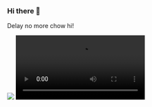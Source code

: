 ### Hi there 👋

Delay no more chow hi!


![](https://liwenjunpictures.oss-cn-shenzhen.aliyuncs.com/202410041601763.gif)
![](https://liwenjunpictures.oss-cn-shenzhen.aliyuncs.com/xiaohu.mp4)

